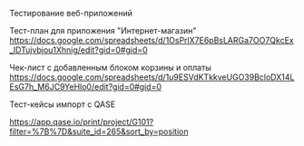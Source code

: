 Тестирование веб-приложений

Тест-план для приложения "Интернет-магазин"
https://docs.google.com/spreadsheets/d/1OsPrlX7E6pBsLARGa7OO7QkcEx_IDTujvbjou1Xhnig/edit?gid=0#gid=0

Чек-лист с добавленным блоком корзины и оплаты
https://docs.google.com/spreadsheets/d/1u9ESVdKTkkveUGO39BcloDX14LEsG7h_M6JC9YeHlo0/edit?gid=0#gid=0

Тест-кейсы импорт с QASE

https://app.qase.io/print/project/G101?filter=%7B%7D&suite_id=265&sort_by=position
